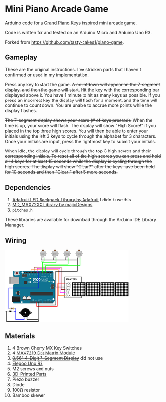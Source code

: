 # Mini Piano Arcade Game
Arduino code for a [Grand Piano Keys](https://www.baytekent.com/grand-piano-keys/) inspired mini arcade game.

Code is written for and tested on an Arduino Micro and Arduino Uno R3.

Forked from https://github.com/tasty-cakes1/piano-game.

## Gameplay

These are the original instructions. I've stricken parts that I haven't
confirmed or used in my implementation.

Press any key to start the game. ~~A countdown will appear on the 7-segment
display, and then the game will start.~~ Hit the key with the corresponding bar
displayed above it. You have 1 minute to hit as many keys as possible. If you
press an incorrect key the display will flash for a moment, and the time will
continue to count down. You are unable to accrue more points while the display
flashes.

~~The 7-segment display shows your score (# of keys pressed).~~ When the time is up,
your score will flash. The display will show "High Score!" if you placed in the
top three high scores. You will then be able to enter your initials using the
left 3 keys to cycle through the alphabet for 3 characters. Once your initials
are input, press the rightmost key to submit your initials.

~~When idle, the display will cycle through the top 3 high scores and their
corresponding initials. To reset all of the high scores you can press and hold
all 4 keys for at least 15 seconds while the display is cycling through the high
scores. The display will show "Clear?" after the keys have been held for 10
seconds and then "Clear!" after 5 more seconds.~~

## Dependencies
1. ~~[Adafruit LED Backpack Library by Adafruit](https://github.com/adafruit/Adafruit_LED_Backpack)~~ I didn't use this.
2. [MD_MAX72XX Library by majicDesigns](https://github.com/MajicDesigns/MD_MAX72XX)
3. `pitches.h`

These libraries are available for download through the Arduino IDE Library Manager.

## Wiring

<img src="./piano-game-circuit.svg" width="400" style="background-color: white">

## Materials
1. 4 Brown Cherry MX Key Switches
2. 4 [MAX7219 Dot Matrix Module](https://www.aliexpress.us/item/2255800945325764.html)
3. ~~[0.56" 4-Digit 7-Segment Display](https://www.adafruit.com/product/881)~~ did not use
4. [Elegoo Uno R3](https://www.elegoo.com/products/elegoo-uno-r3-board)
5. M2 screws and nuts
6. [3D-Printed Parts](https://www.thingiverse.com/thing:5761761)
7. Piezo buzzer
8. Diode
9. 100Ω resistor
10. Bamboo skewer
